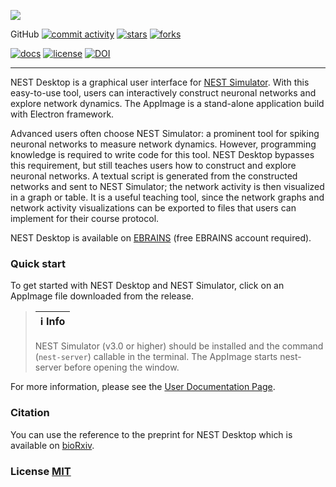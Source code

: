 <p>
  <img src="https://raw.githubusercontent.com/nest-desktop/nest-desktop/v3.0/docs/_static/img/screenshots/start-page.png" />
</p>

GitHub
[![commit activity](https://img.shields.io/github/commit-activity/m/nest-desktop/nest-desktop)](https://github.com/nest-desktop/nest-desktop/commits/main)
[![stars](https://img.shields.io/github/stars/nest-desktop/nest-desktop?style=social)](https://github.com/nest-desktop/nest-desktop/stargazers)
[![forks](https://img.shields.io/github/forks/nest-desktop/nest-desktop?style=social)](https://github.com/nest-desktop/nest-desktop/network/members)

[![docs](https://img.shields.io/readthedocs/nest-desktop)](https://nest-desktop.readthedocs.io)
[![license](https://img.shields.io/github/license/nest-desktop/nest-desktop)](https://github.com/nest-desktop/nest-desktop/blob/main/LICENSE)
[![DOI](https://img.shields.io/badge/DOI-10.1101%2F2021.06.15.444791-blue)](https://doi.org/10.1101/2021.06.15.444791)

---

NEST Desktop is a graphical user interface for [NEST Simulator](https://nest-simulator.org). With this easy-to-use tool, users can interactively construct neuronal networks and explore network dynamics.
The AppImage is a stand-alone application build with Electron framework.

Advanced users often choose NEST Simulator: a prominent tool for spiking neuronal networks to measure network dynamics.
However, programming knowledge is required to write code for this tool.
NEST Desktop bypasses this requirement, but still teaches users how to construct and explore neuronal networks.
A textual script is generated from the constructed networks and sent to NEST Simulator;
the network activity is then visualized in a graph or table.
It is a useful teaching tool, since the network graphs and network activity visualizations can be exported to files that users can implement for their course protocol.

NEST Desktop is available on [EBRAINS](https://ebrains.eu/service/nest-desktop) (free EBRAINS account required).

### Quick start

To get started with NEST Desktop and NEST Simulator, click on an AppImage file downloaded from the release.

> | :information_source: **Info** |
> | ----------------------------- |
>
> NEST Simulator (v3.0 or higher) should be installed and the command (`nest-server`) callable in the terminal. The AppImage starts nest-server before opening the window.

For more information, please see the [User Documentation Page](https://nest-desktop.readthedocs.io).

### Citation

You can use the reference to the preprint for NEST Desktop which is available on [bioRxiv](https://www.biorxiv.org/content/10.1101/2021.06.15.444791v1).

### License [MIT](LICENSE)
